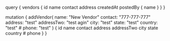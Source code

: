 query {
  vendors {
    id
    name
    contact
    address
    createdAt
    postedBy {
      name
    }
  }
}

mutation {
  addVendor(
    name: "New Vendor"
    contact: "777-777-777"
    address: "test"
    addressTwo: "test agin"
    city: "test"
    state: "test"
    country: "test"
    # phone: "test"
  ) {
    id
    name
    contact
    address
    addressTwo
    city
    state
    country
    # phone
  }
}